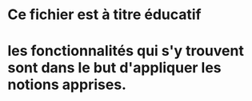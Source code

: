 # Ce fichier est à titre éducatif 

# les fonctionnalités qui s'y trouvent sont dans le but d'appliquer les notions apprises.
